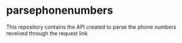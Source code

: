 # parsephonenumbers
This repository contains the API created to parse the phone numbers received through the request link
